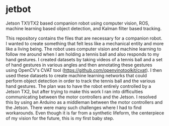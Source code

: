 # jetbot
Jetson TX1/TX2 based companion robot using computer vision, ROS, machine learning based object detection, and Kalman filter based tracking.

This repository contains the files that are necessary for a companion robot. I wanted to create something that felt less like a mechanical entity and more like a living being. The robot uses computer vision and machine learning to follow me around when I am holding a tennis ball and also responds to my hand gestures. I created datasets by taking videos of a tennis ball and a set of hand gestures in various angles and then annotating these gestures using OpenCV's CVAT tool (https://github.com/openvinotoolkit/cvat). I then used these datasets to create machine learning networks that could perform object detection in order to track the tennis ball and the various hand gestures.
The plan was to have the robot entirely controlled by a Jetson TX2, but after trying to make this work I ran into difficulties communicating between the motor controllers and the Jetson. I resolved this by using an Arduino as a middleman between the motor controllers and the Jetson. There were many such challenges where I had to find workarounds. 
Even though it is far from a synthetic lifeform, the centerpiece of my vision for the future, this is my first baby step.
